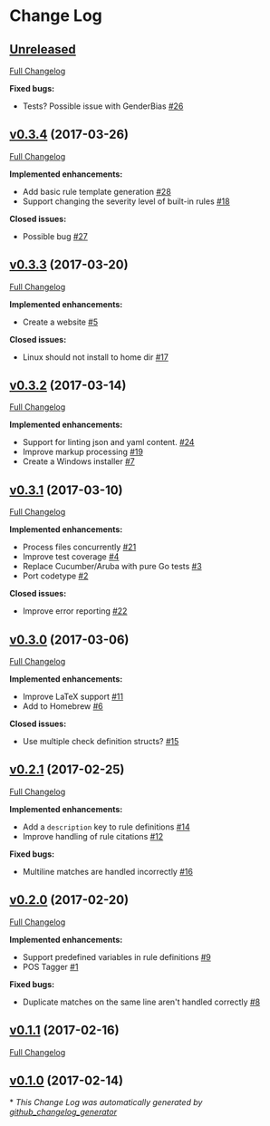 # Change Log

## [Unreleased](https://github.com/ValeLint/vale/tree/HEAD)

[Full Changelog](https://github.com/ValeLint/vale/compare/v0.3.4...HEAD)

**Fixed bugs:**

- Tests? Possible issue with GenderBias [\#26](https://github.com/ValeLint/vale/issues/26)

## [v0.3.4](https://github.com/ValeLint/vale/tree/v0.3.4) (2017-03-26)
[Full Changelog](https://github.com/ValeLint/vale/compare/v0.3.3...v0.3.4)

**Implemented enhancements:**

- Add basic rule template generation [\#28](https://github.com/ValeLint/vale/issues/28)
- Support changing the severity level of built-in rules [\#18](https://github.com/ValeLint/vale/issues/18)

**Closed issues:**

- Possible bug [\#27](https://github.com/ValeLint/vale/issues/27)

## [v0.3.3](https://github.com/ValeLint/vale/tree/v0.3.3) (2017-03-20)
[Full Changelog](https://github.com/ValeLint/vale/compare/v0.3.2...v0.3.3)

**Implemented enhancements:**

- Create a website [\#5](https://github.com/ValeLint/vale/issues/5)

**Closed issues:**

- Linux should not install to home dir [\#17](https://github.com/ValeLint/vale/issues/17)

## [v0.3.2](https://github.com/ValeLint/vale/tree/v0.3.2) (2017-03-14)
[Full Changelog](https://github.com/ValeLint/vale/compare/v0.3.1...v0.3.2)

**Implemented enhancements:**

- Support for linting json and yaml content.  [\#24](https://github.com/ValeLint/vale/issues/24)
- Improve markup processing [\#19](https://github.com/ValeLint/vale/issues/19)
- Create a Windows installer [\#7](https://github.com/ValeLint/vale/issues/7)

## [v0.3.1](https://github.com/ValeLint/vale/tree/v0.3.1) (2017-03-10)
[Full Changelog](https://github.com/ValeLint/vale/compare/v0.3.0...v0.3.1)

**Implemented enhancements:**

- Process files concurrently [\#21](https://github.com/ValeLint/vale/issues/21)
- Improve test coverage [\#4](https://github.com/ValeLint/vale/issues/4)
- Replace Cucumber/Aruba with pure Go tests [\#3](https://github.com/ValeLint/vale/issues/3)
- Port codetype [\#2](https://github.com/ValeLint/vale/issues/2)

**Closed issues:**

- Improve error reporting [\#22](https://github.com/ValeLint/vale/issues/22)

## [v0.3.0](https://github.com/ValeLint/vale/tree/v0.3.0) (2017-03-06)
[Full Changelog](https://github.com/ValeLint/vale/compare/v0.2.1...v0.3.0)

**Implemented enhancements:**

- Improve LaTeX support [\#11](https://github.com/ValeLint/vale/issues/11)
- Add to Homebrew [\#6](https://github.com/ValeLint/vale/issues/6)

**Closed issues:**

- Use multiple check definition structs? [\#15](https://github.com/ValeLint/vale/issues/15)

## [v0.2.1](https://github.com/ValeLint/vale/tree/v0.2.1) (2017-02-25)
[Full Changelog](https://github.com/ValeLint/vale/compare/v0.2.0...v0.2.1)

**Implemented enhancements:**

- Add a `description` key to rule definitions [\#14](https://github.com/ValeLint/vale/issues/14)
- Improve handling of rule citations [\#12](https://github.com/ValeLint/vale/issues/12)

**Fixed bugs:**

- Multiline matches are handled incorrectly [\#16](https://github.com/ValeLint/vale/issues/16)

## [v0.2.0](https://github.com/ValeLint/vale/tree/v0.2.0) (2017-02-20)
[Full Changelog](https://github.com/ValeLint/vale/compare/v0.1.1...v0.2.0)

**Implemented enhancements:**

- Support predefined variables in rule definitions [\#9](https://github.com/ValeLint/vale/issues/9)
- POS Tagger [\#1](https://github.com/ValeLint/vale/issues/1)

**Fixed bugs:**

- Duplicate matches on the same line aren't handled correctly [\#8](https://github.com/ValeLint/vale/issues/8)

## [v0.1.1](https://github.com/ValeLint/vale/tree/v0.1.1) (2017-02-16)
[Full Changelog](https://github.com/ValeLint/vale/compare/v0.1.0...v0.1.1)

## [v0.1.0](https://github.com/ValeLint/vale/tree/v0.1.0) (2017-02-14)


\* *This Change Log was automatically generated by [github_changelog_generator](https://github.com/skywinder/Github-Changelog-Generator)*